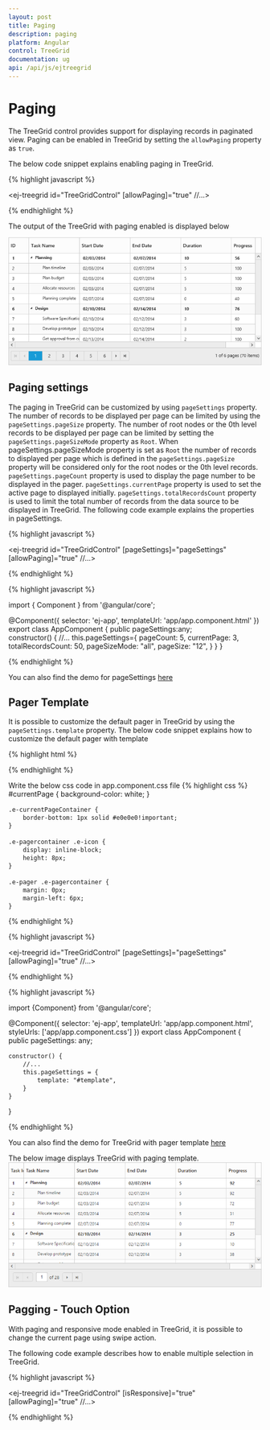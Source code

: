 ```yaml
---
layout: post
title: Paging
description: paging
platform: Angular
control: TreeGrid
documentation: ug
api: /api/js/ejtreegrid
---
```


# Paging

The TreeGrid control provides support for displaying records in paginated view. Paging can be enabled in TreeGrid by setting the `allowPaging` property as `true`.

The below code snippet explains enabling paging in TreeGrid.

{% highlight javascript %}

<ej-treegrid id="TreeGridControl" [allowPaging]="true"
    //...>
</ej-treegrid>

{% endhighlight %}

The output of the TreeGrid with paging enabled is displayed below

![](Paging_images/Paging_img1.png)

## Paging settings

The paging in TreeGrid can be customized by using `pageSettings` property.
The number of records to be displayed per page can be limited by using the `pageSettings.pageSize` property. 
The number of root nodes or the 0th level records to be displayed per page can be limited by setting the `pageSettings.pageSizeMode` property as `Root`. When pageSettings.pageSizeMode property is set as `Root` the number of records to displayed per page which is defined in the `pageSettings.pageSize` property will be considered only for the root nodes or the 0th level records.
`pageSettings.pageCount` property is used to display the page number to be displayed in the pager.
`pageSettings.currentPage` property is used to set the active page to displayed initially.
`pageSettings.totalRecordsCount` property is used to limit the total number of records from the data source to be displayed in TreeGrid.
 The following code example explains the properties in pageSettings. 

{% highlight javascript %}

<ej-treegrid id="TreeGridControl" [pageSettings]="pageSettings" [allowPaging]="true"
    //...>
</ej-treegrid>

{% endhighlight %}

{% highlight javascript %}

import { Component } from '@angular/core';

@Component({
  selector: 'ej-app',
    templateUrl: 'app/app.component.html'
})
export class AppComponent {
  public pageSettings:any;    
  constructor() {
   //...
   this.pageSettings={
             pageCount: 5,
        currentPage: 3,
        totalRecordsCount: 50,
        pageSizeMode: "all",
        pageSize: "12",
        }
  }
}

{% endhighlight %}

You can also find the demo for pageSettings [here](http://js.syncfusion.com/demos/web/#!/bootstrap/treegrid/paging/pagingapi)

## Pager Template

It is possible to customize the default pager in TreeGrid by using the `pageSettings.template` property.
The below code snippet explains how to customize the default pager with template

{% highlight html %}
<script type="text/x-jsrender" id="template">
    <div class="e-pagercontainer">
        <div class="e-first e-icon e-mediaback e-firstpagedisabled e-disable" title="Go to first page"></div>
        <div class="e-prev e-icon e-arrowheadleft-2x e-prevpagedisabled e-disable" style="border-right:none" title="Go to previous page"></div>
    </div>
    <div class="e-pagercontainer e-currentPageContainer" style="border-radius:0px">
        <input id="currentPage" class="e-pagercontainer" type="text" style="text-align:center; margin:0px;border:none;width:32px;height:23px" />
    </div>
    <div id="totalPages" class="e-pagercontainer" style="margin-left: 2px;margin-bottom:5px;border: none; ">
        <span></span>
    </div>
    <div class="e-pagercontainer">
        <div class="e-nextpage e-icon e-arrowheadright-2x e-default" title="Go to next page"></div>
        <div class="e-lastpage e-icon e-mediaforward e-default" title="Go to last page"></div>
    </div>
</script> 

{% endhighlight %}

Write the below css code in app.component.css file
{% highlight css %}
    #currentPage {
        background-color: white;
    }

    .e-currentPageContainer {
        border-bottom: 1px solid #e0e0e0!important;
    }

    .e-pagercontainer .e-icon {
        display: inline-block;
        height: 8px;
    }

    .e-pager .e-pagercontainer {
        margin: 0px;
        margin-left: 6px;
    }
{% endhighlight %}

{% highlight javascript %}

<ej-treegrid id="TreeGridControl" [pageSettings]="pageSettings" [allowPaging]="true"
    //...>
</ej-treegrid>

{% endhighlight %}

{% highlight javascript %}

import {Component} from '@angular/core';

@Component({
    selector: 'ej-app',
    templateUrl: 'app/app.component.html',
    styleUrls: ['app/app.component.css']
})
export class AppComponent {
    public pageSettings: any;

    constructor() {
        //...
        this.pageSettings = {
            template: "#template",
        }
    }
}

{% endhighlight %}

You can also find the demo for TreeGrid with pager template [here](http://js.syncfusion.com/demos/web/#!/bootstrap/treegrid/paging/pagertemplate)

The below image displays TreeGrid with paging template.
![](Paging_images/Paging_img3.png)

## Pagging - Touch Option

With paging and responsive mode enabled in TreeGrid, it is possible to change the current page using swipe action.

The following code example describes how to enable multiple selection in TreeGrid.	


{% highlight javascript %}

<ej-treegrid id="TreeGridControl" [isResponsive]="true" [allowPaging]="true"
    //...>
</ej-treegrid>

{% endhighlight %}
